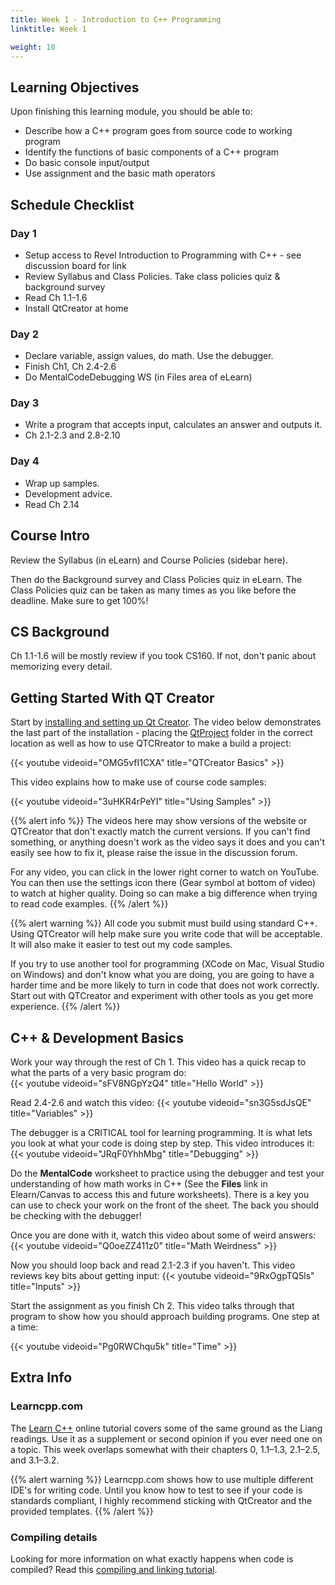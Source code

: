 ```yaml
---
title: Week 1 - Introduction to C++ Programming
linktitle: Week 1

weight: 10
---
```


## Learning Objectives

Upon finishing this learning module, you should be able to:

* Describe how a C++ program goes from source code to working program
* Identify the functions of basic components of a C++ program
* Do basic console input/output
* Use assignment and the basic math operators

## Schedule Checklist

### Day 1

* Setup access to Revel Introduction to Programming with C++ - see discussion board for link
* Review Syllabus and Class Policies. Take class policies quiz & background survey
* Read Ch 1.1-1.6
* Install QtCreator at home

### Day 2

* Declare variable, assign values, do math. Use the debugger.
* Finish Ch1, Ch 2.4-2.6
* Do MentalCodeDebugging WS (in Files area of eLearn)

### Day 3

* Write a program that accepts input, calculates an answer and outputs it.
* Ch 2.1-2.3 and 2.8-2.10

### Day 4

* Wrap up samples.
* Development advice.
* Read Ch 2.14

## Course Intro

Review the Syllabus (in eLearn) and Course Policies (sidebar here).

Then do the Background survey and Class Policies quiz in eLearn. The Class Policies quiz can be
taken as many times as you like before the deadline. Make sure to get 100%!

## CS Background

Ch 1.1-1.6 will be mostly review if you took CS160. If not, don't panic about
memorizing every detail.

## Getting Started With QT Creator

Start by [installing and setting up Qt Creator][qtinstall].
The video below demonstrates the last part of the installation - placing
the [QtProject][qtproject] folder in the correct location as well as how to
use QTCRreator to make a build a project:

[qtinstall]:https://docs.google.com/document/d/1AMvLP1THLpWVqYWTAQeBTeCoX0kXKRp6-aXfeSkNVag/edit#heading=h.rihp46pqexgr
[qtproject]:http://computerscience.chemeketa.edu/CSResources/QtCreator/QtProject.zip

{{< youtube videoid="OMG5vfI1CXA" title="QTCreator Basics" >}}

This video explains how to make use of course code samples:

{{< youtube videoid="3uHKR4rPeYI" title="Using Samples" >}}


{{% alert info %}}
The videos here may show versions of the website or QTCreator that don't exactly match
the current versions.
If you can't find something, or anything doesn't work as the video says it
does and you can't easily see how to fix it, please raise the issue in the discussion forum.

For any video, you can click in the lower right corner to watch on YouTube. You can then use
the settings icon there (Gear symbol at bottom of video) to watch at higher quality. Doing
so can make a big difference when trying to read code examples.
{{% /alert %}}

{{% alert warning %}}
All code you submit must build using standard C++. Using QTCreator will help make sure you
write code that will be acceptable. It will also make it easier to test out my code samples.

If you try to use another tool for programming (XCode on Mac, Visual Studio on Windows) and
don't know what you are doing, you are going to have a harder time and be more likely to
turn in code that does not work correctly. Start out with QTCreator and experiment with
other tools as you get more experience.
{{% /alert %}}

## C++ & Development Basics

Work your way through the rest of Ch 1. This video has a quick recap to what the parts of a
very basic program do:  
{{< youtube videoid="sFV8NGpYzQ4" title="Hello World" >}}

Read 2.4-2.6 and watch this video:
{{< youtube videoid="sn3G5sdJsQE" title="Variables" >}}

The debugger is a CRITICAL tool for learning programming. It is what lets you look at what
your code is doing step by step. This video introduces it:
{{< youtube videoid="JRqF0YhhMbg" title="Debugging" >}}

Do the **MentalCode** worksheet to practice using the debugger and test your understanding of how math
works in C++ (See the **Files** link in Elearn/Canvas to access this and future worksheets). There
is a key you can use to check your work on the front of the sheet. The back you should be
checking with the debugger!

Once you are done with it, watch this video about some of weird answers:
{{< youtube videoid="Q0oeZZ411z0" title="Math Weirdness" >}}

Now you should loop back and read 2.1-2.3 if you haven't. This video reviews key bits about getting
input:
{{< youtube videoid="9RxOgpTQ5ls" title="Inputs" >}}

Start the assignment as you finish Ch 2. This video talks through that program to show how you
should approach building programs. One step at a time:

{{< youtube videoid="Pg0RWChqu5k" title="Time" >}}

## Extra Info

### Learncpp.com

The [Learn C++](http://learncpp.com/) online tutorial covers some of the same ground as the Liang readings. Use it as a supplement or second opinion if you ever need one on a topic. This week overlaps somewhat with their chapters 0, 1.1–1.3, 2.1–2.5, and 3.1–3.2.

{{% alert warning %}}
Learncpp.com shows how to use multiple different IDE's for writing code. Until you know how to test to see if your code is standards compliant, I highly recommend sticking with QtCreator and the provided templates.
{{% /alert %}}

### Compiling details

Looking for more information on what exactly happens when code is compiled?
Read this [compiling and linking tutorial](http://www.tenouk.com/ModuleW.html).
